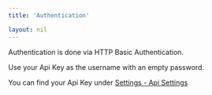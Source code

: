 ```yaml
---
title: 'Authentication'

layout: nil
---
```


Authentication is done via HTTP Basic Authentication.

Use your Api Key as the username with an empty password.

You can find your Api Key under [Settings - Api Settings](https://submit.agvise.com/settings/api)


